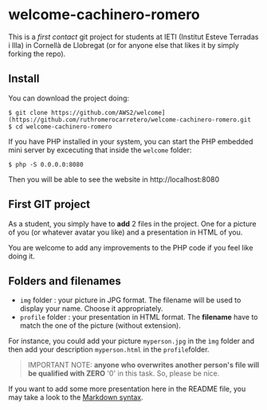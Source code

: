 # welcome-cachinero-romero

This is a *first contact* git project for students at IETI (Institut Esteve Terradas i Illa) in Cornellà de Llobregat (or for anyone else that likes it by simply forking the repo).

## Install

You can download the project doing:

    $ git clone https://github.com/AWS2/welcome](https://github.com/ruthromerocarretero/welcome-cachinero-romero.git
    $ cd welcome-cachinero-romero

If you have PHP installed in your system, you can start the PHP embedded mini server by excecuting that inside the ``welcome`` folder:

    $ php -S 0.0.0.0:8080

Then you will be able to see the website in http://localhost:8080


## First GIT project

As a student, you simply have to **add** 2 files in the project. One for a picture of you (or whatever avatar you like) and a presentation in HTML of you.

You are welcome to add any improvements to the PHP code if you feel like doing it.

## Folders and filenames

- `img` folder : your picture in JPG format. The filename will be used to display your name. Choose it appropriately.
- `profile` folder : your presentation in HTML format. The **filename** have to match the one of the picture (without extension).

For instance, you could add your picture ``myperson.jpg`` in the ``ìmg`` folder and then add your description ``myperson.html`` in the ``profile``folder.


> IMPORTANT NOTE: **anyone who overwrites another person's file will be 
qualified with ZERO** '0' in this task. So, please be nice.


If you want to add some more presentation here in the README file, you may take a look to the [Markdown syntax](https://help.github.com/articles/markdown-basics/).
